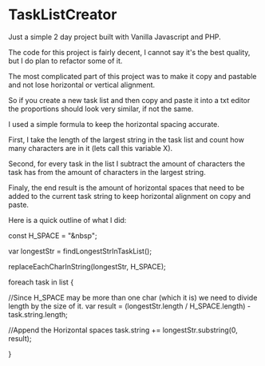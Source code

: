 # TaskListCreator
Just a simple 2 day project built with Vanilla Javascript and PHP.

The code for this project is fairly decent, I cannot say it's the best quality, but I do plan to refactor some of it.
 
The most complicated part of this project was to make it copy and pastable and not lose horizontal or vertical alignment. 

So if you create a new task list and then copy and paste it into a txt editor the proportions should look very similar, if not the same.

I used a simple formula to keep the horizontal spacing accurate.


First, I take the length of the largest string in the task list and count how many characters are in it (lets call this variable X).

Second, for every task in the list I subtract the amount of characters the task has from the amount of characters in the largest string.

Finaly, the end result is the amount of horizontal spaces that need to be added to the current task string to keep horizontal alignment on copy and paste.



Here is a quick outline of what I did:


const H_SPACE = "&nbsp";

var longestStr = findLongestStrInTaskList();

replaceEachCharInString(longestStr, H_SPACE);

foreach task in list
{
 
 
 //Since H_SPACE may be more than one char (which it is) we need to divide length by the size of it.
  var result = (longestStr.length / H_SPACE.length) - task.string.length;
  
  //Append the Horizontal spaces
  task.string += longestStr.substring(0, result);
  
}
